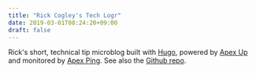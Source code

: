 ```yaml
---
title: "Rick Cogley's Tech Logr"
date: 2019-03-01T08:24:20+09:00
draft: false
---
```


Rick's short, technical tip microblog built with <a class="link dim texthilite b" href="https://gohugo.io" target="_blank">Hugo</a>, powered by <a class="link dim texthilite b" href="https://apex.sh/up/" target="_blank">Apex Up</a> and monitored by <a class="link dim texthilite b" href="https://apex.sh/ping/" target="_blank">Apex Ping</a>. See also the <a class="link dim texthilite b" href="https://github.com/RickCogley/logr.cogley.info" target="_blank">Github repo</a>.
